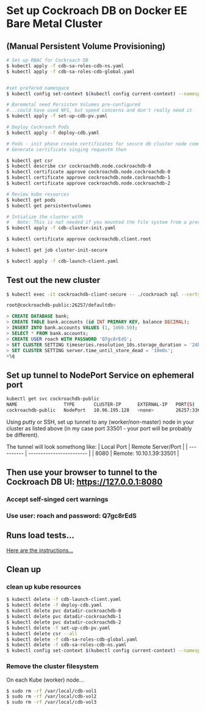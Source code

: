 # Set up Cockroach DB on Docker EE Bare Metal Cluster

## (Manual Persistent Volume Provisioning)

```bash
# Set up RBAC for Cockroach DB
$ kubectl apply -f cdb-sa-roles-cdb-ns.yaml
$ kubectl apply -f cdb-sa-roles-cdb-global.yaml


#set prefered namespace
$ kubectl config set-context $(kubectl config current-context) --namespace=cockroachdb

# Baremetal need Persisten Volumes pre-configured
#...could have used NFS, but speed concerns and don't really need it
$ kubectl apply -f set-up-cdb-pv.yaml

# Deploy Cockroach Pods
$ kubectl apply -f deploy-cdb.yaml

# Pods - init phase create certificates for secure db cluster node communication 
# Generate certificate singing requestm then 

$ kubectl get csr
$ kubectl describe csr cockroachdb.node.cockroachdb-0
$ kubectl certificate approve cockroachdb.node.cockroachdb-0
$ kubectl certificate approve cockroachdb.node.cockroachdb-1
$ kubectl certificate approve cockroachdb.node.cockroachdb-2

# Review kube resources
$ kubectl get pods
$ kubectl get persistentvolumes

# Intialize the cluster with
#   Note: This is not needed if you mounted the file system from a previous cluster - CDB  will resurect the old cluster. 
$ kubectl apply -f cdb-cluster-init.yaml

$ kubectl certificate approve cockroachdb.client.root 

$ kubectl get job cluster-init-secure

$ kubectl apply -f cdb-launch-client.yaml
```

## Test out the new cluster
```bash
$ kubectl exec -it cockroachdb-client-secure -- ./cockroach sql --certs-dir=/cockroach-certs --host=cockroachdb-public

root@cockroachdb-public:26257/defaultdb>
```

```sql
> CREATE DATABASE bank;
> CREATE TABLE bank.accounts (id INT PRIMARY KEY, balance DECIMAL);
> INSERT INTO bank.accounts VALUES (1, 1000.50);
> SELECT * FROM bank.accounts;
> CREATE USER roach WITH PASSWORD 'Q7gc8rEdS';
> SET CLUSTER SETTING timeseries.resolution_10s.storage_duration = '24h0m0s';
> SET CLUSTER SETTING server.time_until_store_dead = '10m0s'; 
>\q 
```

## Set up tunnel to NodePort Service on ephemeral port

```bash
kubectl get svc cockroachdb-public
NAME                 TYPE       CLUSTER-IP      EXTERNAL-IP   PORT(S)                          AGE
cockroachdb-public   NodePort   10.96.195.128   <none>        26257:33614/TCP,8080:33510/TCP   53m
```
Using putty or SSH, set up tunnel to any (worker/non-master) node in your cluster as listed above (in my case port 33501 - your port will be probably be different).

The tunnel will look somethong like:
| Local Port | Remote Server/Port       |
| ---------- | ------------------------ |
| 8080       | Remote: 10.10.1.39:33501 |

## Then use your browser to tunnel to the Cockroach DB UI: https://127.0.0.1:8080

### Accept self-singed cert warnings

### Use user: roach and password: Q7gc8rEdS

## Runs load tests...
[Here are the instructions...](DEMO-WORKLOAD-APP.md)

## Clean up

### clean up kube resources

```bash
$ kubectl delete -f cdb-launch-client.yaml
$ kubectl delete -f deploy-cdb.yaml
$ kubectl delete pvc datadir-cockroachdb-0
$ kubectl delete pvc datadir-cockroachdb-1
$ kubectl delete pvc datadir-cockroachdb-2
$ kubectl delete -f set-up-cdb-pv.yaml
$ kubectl delete csr --all
$ kubectl delete -f cdb-sa-roles-cdb-global.yaml
$ kubectl delete -f cdb-sa-roles-cdb-ns.yaml
$ kubectl config set-context $(kubectl config current-context) --namespace=default
```
### Remove the cluster filesystem

On each Kube (worker) node...

```bash
$ sudo rm -rf /var/local/cdb-vol1
$ sudo rm -rf /var/local/cdb-vol2
$ sudo rm -rf /var/local/cdb-vol3
```
